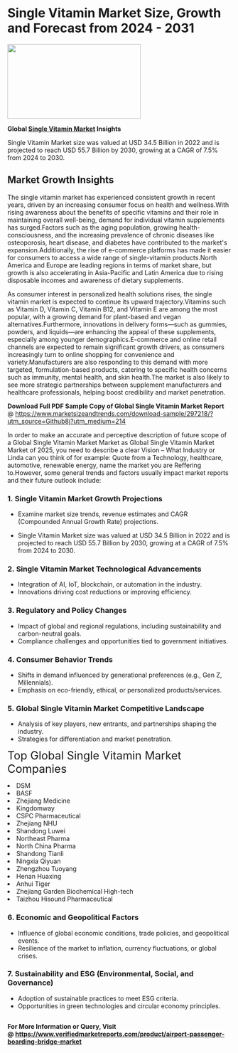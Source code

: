 <H1>Single Vitamin Market Size, Growth and Forecast from 2024 - 2031</H1><img class="aligncenter size-medium wp-image-584254" src="https://thirdeyenews.in/wp-content/uploads/2024/09/Global-Market-Research-300x168.jpeg" alt="" width="300" height="168" /><p><strong>Global&nbsp;<a href="https://www.marketsizeandtrends.com/download-sample/297218/?utm_source=Github8j?utm_medium=214">Single Vitamin Market</a> Insights</strong></p><p>Single Vitamin Market size was valued at USD 34.5 Billion in 2022 and is projected to reach USD 55.7 Billion by 2030, growing at a CAGR of 7.5% from 2024 to 2030.</p><p><h2>Market Growth Insights</h2> <p>The single vitamin market has experienced consistent growth in recent years, driven by an increasing consumer focus on health and wellness.With rising awareness about the benefits of specific vitamins and their role in maintaining overall well-being, demand for individual vitamin supplements has surged.Factors such as the aging population, growing health-consciousness, and the increasing prevalence of chronic diseases like osteoporosis, heart disease, and diabetes have contributed to the market's expansion.Additionally, the rise of e-commerce platforms has made it easier for consumers to access a wide range of single-vitamin products.North America and Europe are leading regions in terms of market share, but growth is also accelerating in Asia-Pacific and Latin America due to rising disposable incomes and awareness of dietary supplements.</p> <p>As consumer interest in personalized health solutions rises, the single vitamin market is expected to continue its upward trajectory.Vitamins such as Vitamin D, Vitamin C, Vitamin B12, and Vitamin E are among the most popular, with a growing demand for plant-based and vegan alternatives.Furthermore, innovations in delivery forms—such as gummies, powders, and liquids—are enhancing the appeal of these supplements, especially among younger demographics.E-commerce and online retail channels are expected to remain significant growth drivers, as consumers increasingly turn to online shopping for convenience and variety.Manufacturers are also responding to this demand with more targeted, formulation-based products, catering to specific health concerns such as immunity, mental health, and skin health.The market is also likely to see more strategic partnerships between supplement manufacturers and healthcare professionals, helping boost credibility and market penetration.</p> <p><span class=""><strong>Download Full PDF Sample Copy of Global Single Vitamin Market Report</strong> @ <a href="https://www.marketsizeandtrends.com/download-sample/297218/?utm_source=Github8j?utm_medium=214" target="_blank">https://www.marketsizeandtrends.com/download-sample/297218/?utm_source=Github8j?utm_medium=214</a></span></p><p>In order to make an accurate and perceptive description of future scope of a Global&nbsp;Single Vitamin Market Market as Global&nbsp;Single Vitamin Market Market of 2025, you need to describe a clear Vision &ndash; What Industry or Linda can you think of for example: Quote from a Technology, healthcare, automotive, renewable energy, name the market you are Reffering to.However, some general trends and factors usually impact market reports and their future outlook include:</p><h3>1.&nbsp;<strong>Single Vitamin Market Growth Projections</strong></h3><ul><li>Examine market size trends, revenue estimates and CAGR (Compounded Annual Growth Rate) projections.</li><li><p>Single Vitamin Market size was valued at USD 34.5 Billion in 2022 and is projected to reach USD 55.7 Billion by 2030, growing at a CAGR of 7.5% from 2024 to 2030.</p></li></ul><h3>2.&nbsp;<strong>Single Vitamin Market Technological Advancements</strong></h3><ul><li>Integration of AI, IoT, blockchain, or automation in the industry.</li><li>Innovations driving cost reductions or improving efficiency.</li></ul><h3>3.&nbsp;<strong>Regulatory and Policy Changes</strong></h3><ul><li>Impact of global and regional regulations, including sustainability and carbon-neutral goals.</li><li>Compliance challenges and opportunities tied to government initiatives.</li></ul><h3>4.&nbsp;<strong>Consumer Behavior Trends</strong></h3><ul><li>Shifts in demand influenced by generational preferences (e.g., Gen Z, Millennials).</li><li>Emphasis on eco-friendly, ethical, or personalized products/services.</li></ul><h3>5.&nbsp;<strong>Global Single Vitamin Market Competitive Landscape</strong></h3><ul><li>Analysis of key players, new entrants, and partnerships shaping the industry.</li><li>Strategies for differentiation and market penetration.</li></ul><p data-pm-slice="1 1 []"><span style="color: inherit; font-family: inherit; font-size: 25px;">Top Global Single Vitamin Market Companies</span></p><div class="" data-test-id=""><p><li>DSM</li><li> BASF</li><li> Zhejiang Medicine</li><li> Kingdomway</li><li> CSPC Pharmaceutical</li><li> Zhejiang NHU</li><li> Shandong Luwei</li><li> Northeast Pharma</li><li> North China Pharma</li><li> Shandong Tianli</li><li> Ningxia Qiyuan</li><li> Zhengzhou Tuoyang</li><li> Henan Huaxing</li><li> Anhui Tiger</li><li> Zhejiang Garden Biochemical High-tech</li><li> Taizhou Hisound Pharmaceutical</li></p></div><h3>6.&nbsp;<strong>Economic and Geopolitical Factors</strong></h3><ul><li>Influence of global economic conditions, trade policies, and geopolitical events.</li><li>Resilience of the market to inflation, currency fluctuations, or global crises.</li></ul><h3>7.&nbsp;<strong>Sustainability and ESG (Environmental, Social, and Governance)</strong></h3><ul><li>Adoption of sustainable practices to meet ESG criteria.</li><li>Opportunities in green technologies and circular economy principles.</li></ul><h2><strong style="font-size: 14px;">For More Information or Query, Visit @&nbsp;</strong><a style="background-color: #ffffff; font-size: 14px;" href="https://www.marketsizeandtrends.com/report/single-vitamin-market/" target="_blank">https://www.verifiedmarketreports.com/product/airport-passenger-boarding-bridge-market</a></h2>